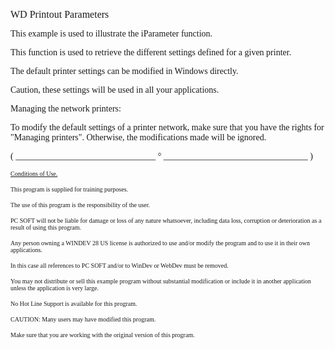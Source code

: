   
<span style="font-family:Arial sans-serif;font-size:16px;">WD Printout Parameters</span>

  
<span style="font-family:Arial sans-serif;font-size:14px;">This example is used to illustrate the iParameter function.</span>

<span style="font-family:Arial sans-serif;font-size:14px;">This function is used to retrieve the different settings defined for a given printer. </span>

  
<span style="font-family:Arial sans-serif;font-size:14px;">The default printer settings can be modified in Windows directly.</span>

<span style="font-family:Arial sans-serif;font-size:14px;">Caution, these settings will be used in all your applications.</span>

  
<span style="font-family:Arial sans-serif;font-size:14px;">Managing the network printers:</span>

<span style="font-family:Arial sans-serif;font-size:14px;">To modify the default settings of a printer network, make sure that you have the rights for "Managing printers". Otherwise, the modifications made will be ignored.</span>

  
  
<span style="font-family:Arial sans-serif;font-size:14px;">( \_\_\_\_\_\_\_\_\_\_\_\_\_\_\_\_\_\_\_\_\_\_\_\_\_\_\_\_\_\_\_\_ ° \_\_\_\_\_\_\_\_\_\_\_\_\_\_\_\_\_\_\_\_\_\_\_\_\_\_\_\_\_\_\_\_\_ )</span>

  
<span style="text-decoration:underline;font-family:Arial sans-serif;font-size:10px;">Conditions of Use.</span>

<span style="font-family:Arial sans-serif;font-size:10px;">This program is supplied for training purposes.</span>

<span style="font-family:Arial sans-serif;font-size:10px;">The use of this program is the responsibility of the user. </span>

<span style="font-family:Arial sans-serif;font-size:10px;">PC SOFT will not be liable for damage or loss of any nature whatsoever, including data loss, corruption or deterioration as a result of using this program.</span>

<span style="font-family:Arial sans-serif;font-size:10px;">Any person owning a WINDEV 28 US license is authorized to use and/or modify the program and to use it in their own applications. </span>

<span style="font-family:Arial sans-serif;font-size:10px;">In this case all references to PC SOFT and/or to WinDev or WebDev must be removed.</span>

<span style="font-family:Arial sans-serif;font-size:10px;">You may not distribute or sell this example program without substantial modification or include it in another application unless the application is very large.</span>

  
<span style="font-family:Arial sans-serif;font-size:10px;">No Hot Line Support is available for this program.</span>

  
<span style="font-family:Arial sans-serif;font-size:10px;">CAUTION: Many users may have modified this program. </span>

<span style="font-family:Arial sans-serif;font-size:10px;">Make sure that you are working with the original version of this program.</span>

  
  
  
  
